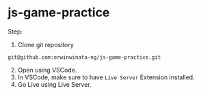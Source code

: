 # js-game-practice

Step:
1. Clone git repository
```
git@github.com:erwinwinata-ng/js-game-practice.git
```
2. Open using VSCode.
3. In VSCode, make sure to have `Live Server` Extension installed.
4. Go Live using Live Server.
